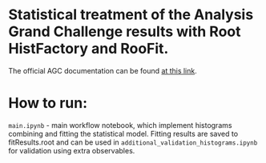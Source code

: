 # Statistical treatment of the Analysis Grand Challenge results with Root HistFactory and RooFit.

The official AGC documentation can be found [at this link](https://agc.readthedocs.io/en/latest/index.html).

# How to run:
`main.ipynb` - main workflow notebook, which implement histograms combining and fitting the statistical model. Fitting results are saved to fitResults.root and can be used in `additional_validation_histograms.ipynb` for validation using extra observables.
